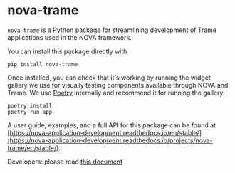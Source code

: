 nova-trame
==========

`nova-trame` is a Python package for streamlining development of Trame applications used in the NOVA framework.

You can install this package directly with

```commandline
pip install nova-trame
```

Once installed, you can check that it's working by running the widget gallery we use for visually testing components available through NOVA and Trame. We use [Poetry](https://python-poetry.org/) internally and recommend it for running the gallery.

```commandline
poetry install
poetry run app
```

A user guide, examples, and a full API for this package can be found at [https://nova-application-development.readthedocs.io/en/stable/](https://nova-application-development.readthedocs.io/projects/nova-trame/en/stable/).

Developers: please read [this document](DEVELOPMENT.md)
